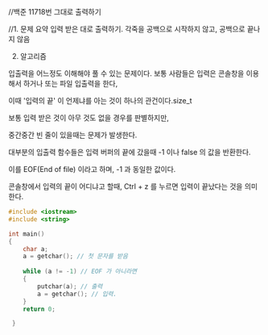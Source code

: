 
//백준 11718번 그대로 출력하기

//1. 문제 요약
입력 받은 대로 출력하기.
각죽을 공백으로 시작하지 않고, 공백으로 끝나지 않음

2. 알고리즘

입출력을 어느정도 이해해야 풀 수 있는 문제이다.
보통 사람들은 입력은 콘솔창을 이용해서 하거나 또는 파일 입출력을 한다,

이때 '입력의 끝' 이 언제냐를 아는 것이 하나의 관건이다.size_t

보통 입력 받은 것이 아무 것도 없을 경우를 판별하지만,

중간중간 빈 줄이 있을때는 문제가 발생한다.

대부분의 입출력 함수들은 입력 버퍼의 끝에 갔을때 -1 이나  false 의 값을 반환한다.

이를 EOF(End of file) 이라고 하며, -1 과 동일한 값이다.

콘솔창에서 입력의 끝이 어디냐고 할때, Ctrl + z 를 누르면 입력이 끝났다는 것을 의미한다.

```CPP
#include <iostream>
#include <string>

int main()
{
	char a;
	a = getchar(); // 첫 문자를 받음
	 
	while (a != -1) // EOF 가 아니라면
	{
		putchar(a); // 출력
		a = getchar(); // 입력.
	}
	return 0;

 } 
```